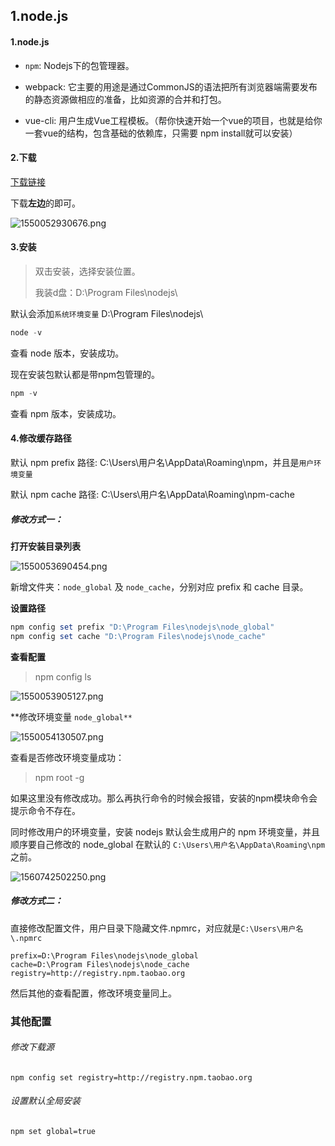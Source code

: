 ## 1.node.js

#### 1.node.js

- `npm`: Nodejs下的包管理器。

- webpack: 它主要的用途是通过CommonJS的语法把所有浏览器端需要发布的静态资源做相应的准备，比如资源的合并和打包。
- vue-cli: 用户生成Vue工程模板。（帮你快速开始一个vue的项目，也就是给你一套vue的结构，包含基础的依赖库，只需要 npm install就可以安装）

#### 2.下载

[下载链接](https://nodejs.org/en/)

下载**左边**的即可。

![1550052930676.png](https://blog-07.oss-cn-guangzhou.aliyuncs.com/picBak/1550052930676.png)

#### 3.安装

> 双击安装，选择安装位置。
>
> 我装d盘：D:\Program Files\nodejs\

默认会添加`系统环境变量` D:\Program Files\nodejs\

```powershell
node -v 
```

查看 node 版本，安装成功。

现在安装包默认都是带npm包管理的。

```powershell
npm -v 
```

查看 npm 版本，安装成功。

#### 4.修改缓存路径

默认 npm prefix 路径: C:\Users\用户名\AppData\Roaming\npm，并且是`用户环境变量`

默认 npm cache 路径: C:\Users\用户名\AppData\Roaming\npm-cache

##### 修改方式一：

**打开安装目录列表**

![1550053690454.png](https://blog-07.oss-cn-guangzhou.aliyuncs.com/picBak/1550053690454.png)

新增文件夹：`node_global` 及 `node_cache`，分别对应 prefix 和 cache 目录。

**设置路径**

```powershell
npm config set prefix "D:\Program Files\nodejs\node_global"
npm config set cache "D:\Program Files\nodejs\node_cache"
```

**查看配置**

> npm config ls

![1550053905127.png](https://blog-07.oss-cn-guangzhou.aliyuncs.com/picBak/1550053905127.png)

**修改环境变量 `node_global**`

![1550054130507.png](https://blog-07.oss-cn-guangzhou.aliyuncs.com/picBak/1550054130507.png)

查看是否修改环境变量成功：

> npm root -g

如果这里没有修改成功。那么再执行命令的时候会报错，安装的npm模块命令会提示命令不存在。

同时修改用户的环境变量，安装 nodejs 默认会生成用户的 npm 环境变量，并且顺序要自己修改的 node_global 在默认的 `C:\Users\用户名\AppData\Roaming\npm`之前。

![1560742502250.png](https://blog-07.oss-cn-guangzhou.aliyuncs.com/picBak/1560742502250.png)

##### 修改方式二：

直接修改配置文件，用户目录下隐藏文件.npmrc，对应就是`‪C:\Users\用户名\.npmrc`

```properties
prefix=D:\Program Files\nodejs\node_global
cache=D:\Program Files\nodejs\node_cache
registry=http://registry.npm.taobao.org
```

然后其他的查看配置，修改环境变量同上。

### 其他配置

###### 修改下载源

```shell
npm config set registry=http://registry.npm.taobao.org
```

###### 设置默认全局安装

```shell
npm set global=true
```